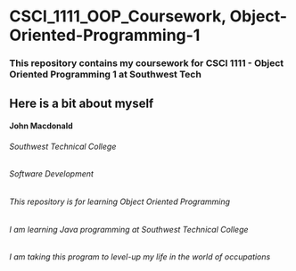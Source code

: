 # CSCI_1111_OOP_Coursework, Object-Oriented-Programming-1

### This repository contains my coursework for CSCI 1111 - Object Oriented Programming 1 at Southwest Tech


## Here is a bit about myself

#### John Macdonald

###### Southwest Technical College

###### Software Development

###### This repository is for learning Object Oriented Programming

###### I am learning Java programming at Southwest Technical College

###### I am taking this program to level-up my life in the world of occupations
